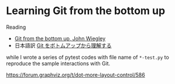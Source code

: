 Learning Git from the bottom up
=======

Reading
- [Git from the bottom up, John Wiegley](http://newartisans.com/2008/04/git-from-the-bottom-up/)
- 日本語訳 [Git をボトムアップから理解する](http://keijinsonyaban.blogspot.com/2011/05/git.html#ct3)

while I wrote a series of pytest codes with file name of `*-test.py` to reproduce the sample interactions with Git.



https://forum.graphviz.org/t/dot-more-layout-control/586